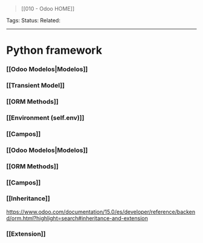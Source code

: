 > [[010 - Odoo HOME]]

Tags: 
Status: 
Related: 

___

# Python framework

### [[Odoo Modelos|Modelos]]

### [[Transient Model]]
### [[ORM Methods]]
### [[Environment (self.env)]]
### [[Campos]]
### [[Odoo Modelos|Modelos]]
### [[ORM Methods]]
### [[Campos]]

### [[Inheritance]]
https://www.odoo.com/documentation/15.0/es/developer/reference/backend/orm.html?highlight=search#inheritance-and-extension
### [[Extension]]